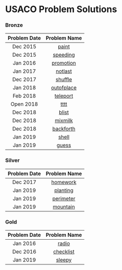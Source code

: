 # USACO Problem Solutions

### Bronze
Problem Date   | Problem Name             
:------------: | :-----------:            
Dec 2015       | [paint](/src/paint.java)         
Dec 2015       | [speeding](/src/speeding.java)
Jan 2016       | [promotion](/src/promotion.java)
Jan 2017       | [notlast](/src/notlast.java)
Dec 2017       | [shuffle](/src/shuffle.java)
Jan 2018       | [outofplace](/src/outofplace.java)
Feb 2018       | [teleport](/src/teleport.java)
Open 2018      | [tttt](/src/tttt.java)
Dec 2018       | [blist](/src/blist.java)
Dec 2018       | [mixmilk](/src/mixmilk.java)
Dec 2018       | [backforth](/src/backforth.java)
Jan 2019       | [shell](/src/backforth.java)
Jan 2019       | [guess](/src/guess.java)

### Silver
Problem Date   | Problem Name             
:------------: | :-----------:    
Dec 2017       | [homework](/src/homework.java)
Jan 2019       | [planting](/src/planting.java)
Jan 2019       | [perimeter](/src/perimeter.java)
Jan 2019       | [mountain](/src/mountain.java)

### Gold
Problem Date   | Problem Name             
:------------: | :-----------:  
Jan 2016       | [radio](/src/radio.java)
Dec 2016       | [checklist](/src/checklist.java)
Jan 2019       | [sleepy](/src/sleepy.java)
